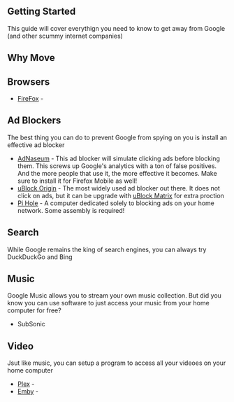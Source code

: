 ## Getting Started

This guide will cover everythign you need to know to get away from Google (and other scummy internet companies)

## Why Move

## Browsers

- [FireFox](https://www.mozilla.org/en-US/firefox/) - 


## Ad Blockers

The best thing you can do to prevent Google from spying on you is install an effective ad blocker

- [AdNaseum]() - This ad blocker will simulate clicking ads before blocking them. This screws up Google's analytics with a ton of false positives. And the more people that use it, the more effective it becomes. Make sure to install it for Firefox Mobile as well!
- [uBlock Origin]() - The most widely used ad blocker out there.  It does not click on ads, but it can be upgrade with [uBlock Matrix]() for extra proction
- [Pi Hole]() - A computer dedicated solely to blocking ads on your home network. Some assembly is required!

## Search

While Google remains the king of search engines, you can always try DuckDuckGo and Bing

## Music

Google Music allows you to stream your own music collection.  But did you know you can use software to just access your music from your home computer for free?

- SubSonic

## Video

Jsut like music, you can setup a program to access all your videoes on your home computer

- [Plex]() - 
- [Emby]() -

## 
